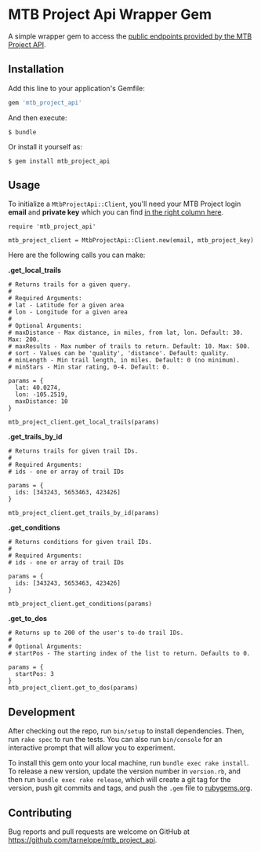 # MTB Project Api Wrapper Gem

A simple wrapper gem to access the [public endpoints provided by the  MTB Project API](https://www.mtbproject.com/data).

## Installation

Add this line to your application's Gemfile:

```ruby
gem 'mtb_project_api'
```

And then execute:

    $ bundle

Or install it yourself as:

    $ gem install mtb_project_api

## Usage

To initialize a `MtbProjectApi::Client`, you'll need your MTB Project login **email** and **private key** which you can find [in the right column here](https://www.mtbproject.com/data).

```
require 'mtb_project_api'

mtb_project_client = MtbProjectApi::Client.new(email, mtb_project_key)
```
Here are the following calls you can make:

**.get_local_trails**
```
# Returns trails for a given query.
#
# Required Arguments:
# lat - Latitude for a given area
# lon - Longitude for a given area
#
# Optional Arguments:
# maxDistance - Max distance, in miles, from lat, lon. Default: 30. Max: 200.
# maxResults - Max number of trails to return. Default: 10. Max: 500.
# sort - Values can be 'quality', 'distance'. Default: quality.
# minLength - Min trail length, in miles. Default: 0 (no minimum).
# minStars - Min star rating, 0-4. Default: 0.

params = {
  lat: 40.0274,
  lon: -105.2519,
  maxDistance: 10
}

mtb_project_client.get_local_trails(params)
```

**.get_trails_by_id**
```
# Returns trails for given trail IDs.
#
# Required Arguments:
# ids - one or array of trail IDs

params = {
  ids: [343243, 5653463, 423426]
}

mtb_project_client.get_trails_by_id(params)
```

**.get_conditions**
```
# Returns conditions for given trail IDs.
#
# Required Arguments:
# ids - one or array of trail IDs

params = {
  ids: [343243, 5653463, 423426]
}

mtb_project_client.get_conditions(params)
```

**.get_to_dos**
```
# Returns up to 200 of the user's to-do trail IDs.
#
# Optional Arguments:
# startPos - The starting index of the list to return. Defaults to 0.

params = {
  startPos: 3
}
mtb_project_client.get_to_dos(params)
```

## Development

After checking out the repo, run `bin/setup` to install dependencies. Then, run `rake spec` to run the tests. You can also run `bin/console` for an interactive prompt that will allow you to experiment.

To install this gem onto your local machine, run `bundle exec rake install`. To release a new version, update the version number in `version.rb`, and then run `bundle exec rake release`, which will create a git tag for the version, push git commits and tags, and push the `.gem` file to [rubygems.org](https://rubygems.org).

## Contributing

Bug reports and pull requests are welcome on GitHub at https://github.com/tarnelope/mtb_project_api.
